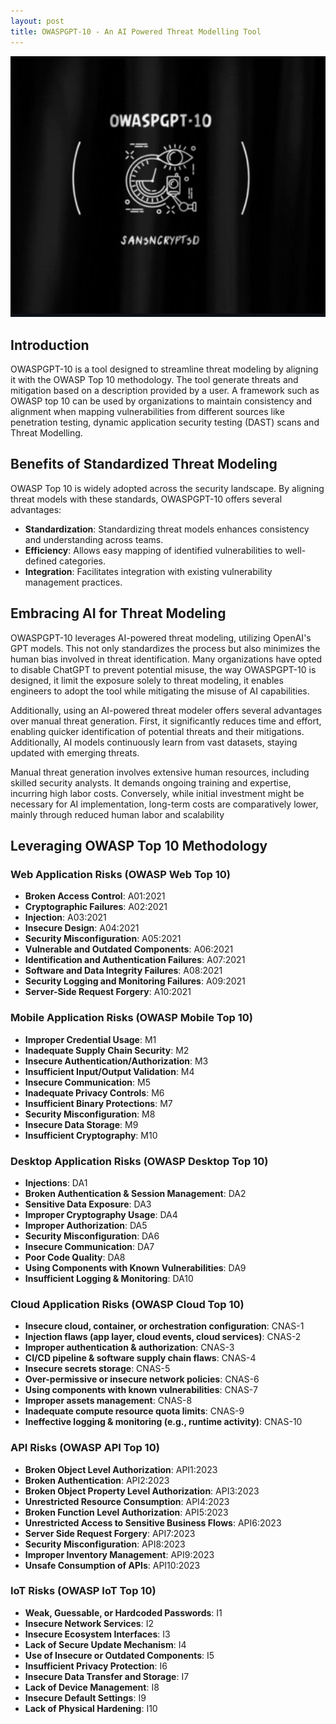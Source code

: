 ```yaml
---
layout: post
title: OWASPGPT-10 - An AI Powered Threat Modelling Tool
---
```

![](/images/2023-12-15-owasp/0.png)


## Introduction

OWASPGPT-10 is a tool designed to streamline threat modeling by aligning it with the OWASP Top 10 methodology. The tool generate threats and mitigation based on a description provided by a user. A framework such as OWASP top 10 can be used by organizations to maintain consistency and alignment when mapping vulnerabilities from different sources like penetration testing, dynamic application security testing (DAST) scans and Threat Modelling.


## Benefits of Standardized Threat Modeling

OWASP Top 10 is widely adopted across the security landscape. By aligning threat models with these standards, OWASPGPT-10 offers several advantages:
- **Standardization**: Standardizing threat models enhances consistency and understanding across teams.
- **Efficiency**: Allows easy mapping of identified vulnerabilities to well-defined categories.
- **Integration**: Facilitates integration with existing vulnerability management practices.

## Embracing AI for Threat Modeling

OWASPGPT-10 leverages AI-powered threat modeling, utilizing OpenAI's GPT models. This not only standardizes the process but also minimizes the human bias involved in threat identification. Many organizations have opted to disable ChatGPT to prevent potential misuse, the way OWASPGPT-10 is designed, it limit the  exposure solely to threat modeling, it enables engineers to adopt the tool while mitigating the misuse of AI capabilities.

Additionally, using an AI-powered threat modeler offers several advantages over manual threat generation. First, it significantly reduces time and effort, enabling quicker identification of potential threats and their mitigations. Additionally, AI models continuously learn from vast datasets, staying updated with emerging threats.

Manual threat generation involves extensive human resources, including skilled security analysts. It demands ongoing training and expertise, incurring high labor costs. Conversely, while initial investment might be necessary for AI implementation, long-term costs are comparatively lower, mainly through reduced human labor and scalability



## Leveraging OWASP Top 10 Methodology

### Web Application Risks (OWASP Web Top 10)

- **Broken Access Control**: A01:2021
- **Cryptographic Failures**: A02:2021
- **Injection**: A03:2021
- **Insecure Design**: A04:2021
- **Security Misconfiguration**: A05:2021
- **Vulnerable and Outdated Components**: A06:2021
- **Identification and Authentication Failures**: A07:2021
- **Software and Data Integrity Failures**: A08:2021
- **Security Logging and Monitoring Failures**: A09:2021
- **Server-Side Request Forgery**: A10:2021

### Mobile Application Risks (OWASP Mobile Top 10)

- **Improper Credential Usage**: M1
- **Inadequate Supply Chain Security**: M2
- **Insecure Authentication/Authorization**: M3
- **Insufficient Input/Output Validation**: M4
- **Insecure Communication**: M5
- **Inadequate Privacy Controls**: M6
- **Insufficient Binary Protections**: M7
- **Security Misconfiguration**: M8
- **Insecure Data Storage**: M9
- **Insufficient Cryptography**: M10

### Desktop Application Risks (OWASP Desktop Top 10)

- **Injections**: DA1
- **Broken Authentication & Session Management**: DA2
- **Sensitive Data Exposure**: DA3
- **Improper Cryptography Usage**: DA4
- **Improper Authorization**: DA5
- **Security Misconfiguration**: DA6
- **Insecure Communication**: DA7
- **Poor Code Quality**: DA8
- **Using Components with Known Vulnerabilities**: DA9
- **Insufficient Logging & Monitoring**: DA10

### Cloud Application Risks (OWASP Cloud Top 10)

- **Insecure cloud, container, or orchestration configuration**: CNAS-1
- **Injection flaws (app layer, cloud events, cloud services)**: CNAS-2
- **Improper authentication & authorization**: CNAS-3
- **CI/CD pipeline & software supply chain flaws**: CNAS-4
- **Insecure secrets storage**: CNAS-5
- **Over-permissive or insecure network policies**: CNAS-6
- **Using components with known vulnerabilities**: CNAS-7
- **Improper assets management**: CNAS-8
- **Inadequate compute resource quota limits**: CNAS-9
- **Ineffective logging & monitoring (e.g., runtime activity)**: CNAS-10

### API Risks (OWASP API Top 10)

- **Broken Object Level Authorization**: API1:2023
- **Broken Authentication**: API2:2023
- **Broken Object Property Level Authorization**: API3:2023
- **Unrestricted Resource Consumption**: API4:2023
- **Broken Function Level Authorization**: API5:2023
- **Unrestricted Access to Sensitive Business Flows**: API6:2023
- **Server Side Request Forgery**: API7:2023
- **Security Misconfiguration**: API8:2023
- **Improper Inventory Management**: API9:2023
- **Unsafe Consumption of APIs**: API10:2023

### IoT Risks (OWASP IoT Top 10)

- **Weak, Guessable, or Hardcoded Passwords**: I1
- **Insecure Network Services**: I2
- **Insecure Ecosystem Interfaces**: I3
- **Lack of Secure Update Mechanism**: I4
- **Use of Insecure or Outdated Components**: I5
- **Insufficient Privacy Protection**: I6
- **Insecure Data Transfer and Storage**: I7
- **Lack of Device Management**: I8
- **Insecure Default Settings**: I9
- **Lack of Physical Hardening**: I10



